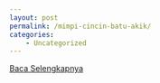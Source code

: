 ```yaml
---
layout: post
permalink: /mimpi-cincin-batu-akik/
categories:
    - Uncategorized
---
```


[Baca Selengkapnya](/02)